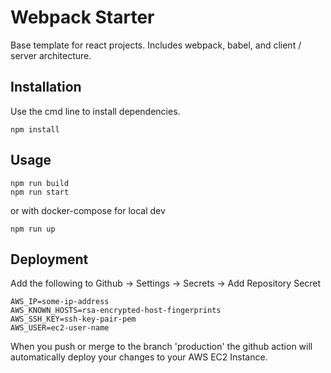# Webpack Starter

Base template for react projects. Includes webpack, babel, and client / server architecture.

## Installation

Use the cmd line to install dependencies.

```
npm install
```

## Usage

```
npm run build
npm run start
```

or with docker-compose for local dev
```
npm run up
```

## Deployment
Add the following to Github -> Settings -> Secrets -> Add Repository Secret

```
AWS_IP=some-ip-address
AWS_KNOWN_HOSTS=rsa-encrypted-host-fingerprints
AWS_SSH_KEY=ssh-key-pair-pem
AWS_USER=ec2-user-name
```

When you push or merge to the branch 'production' the github action will automatically deploy your changes to your AWS EC2 Instance.